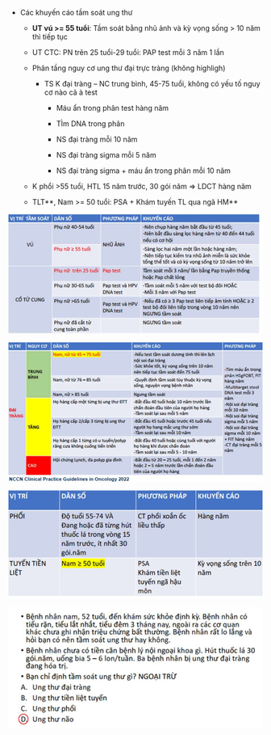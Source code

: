 - Các khuyến cáo tầm soát ung thư
  
	- **UT vú >= 55 tuổi**: Tầm soát bằng nhũ ảnh và kỳ vọng sống > 10 năm thì tiếp tục
  
	- UT CTC: PN trên 25 tuổi-29 tuổi: PAP test mỗi 3 năm 1 lần
  
	- Phân tầng nguy cơ ung thư đại trực tràng (không highligh)
  
		- TS K đại tràng – NC trung bình, 45-75 tuổi, không có yếu tố nguy cơ nào cả à test
  
			- Máu ẩn trong phân test hàng năm
  
			- TÌm DNA trong phân
  
			- NS đại tràng mỗi 10 năm
  
			- NS đại tràng sigma mỗi 5 năm
  
			- NS đại tràng sigma + máu ẩn trong phân mỗi 10 năm
  
	- K phổi >55 tuổi, HTL 15 năm trước, 30 gói năm => LDCT hàng năm
  
	- TLT**, Nam >= 50 tuổi: PSA + Khám tuyến TL qua ngã HM**
  

  
![Buổi 16 - RL đa cơ quan-1687424570880.jpeg](../../../../200%20Files/image/image/Bu%E1%BB%95i%2016%20-%20RL%20%C4%91a%20c%C6%A1%20quan-1687424570880.jpeg)
  
![Buổi 16 - RL đa cơ quan-1687424575171.jpeg](../../../../200%20Files/image/image/Bu%E1%BB%95i%2016%20-%20RL%20%C4%91a%20c%C6%A1%20quan-1687424575171.jpeg)
  
![Buổi 16 - RL đa cơ quan-1687424578933.jpeg](../../../../200%20Files/image/image/Bu%E1%BB%95i%2016%20-%20RL%20%C4%91a%20c%C6%A1%20quan-1687424578933.jpeg)
  
![Buổi 16 - RL đa cơ quan-1687424583511.jpeg](../../../../200%20Files/image/image/Bu%E1%BB%95i%2016%20-%20RL%20%C4%91a%20c%C6%A1%20quan-1687424583511.jpeg)